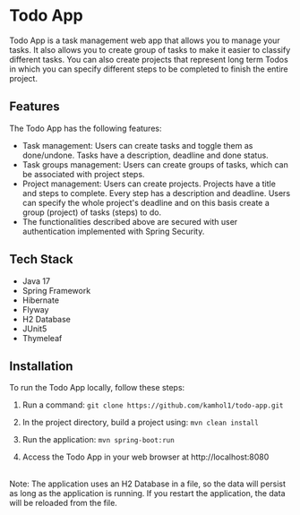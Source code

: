 
# Todo App

Todo App is a task management web app that allows you to manage your tasks. It also allows you to create group of tasks to make it easier to classify different tasks. You can also create projects that represent long term Todos in which you can specify different steps to be completed to finish the entire project.

## Features
The Todo App has the following features:

* Task management: Users can create tasks and toggle them as done/undone. Tasks have a description, deadline and done status.
* Task groups management: Users can create groups of tasks, which can be associated with project steps.
* Project management: Users can create projects. Projects have a title and steps to complete. Every step has a description and deadline. Users can specify the whole project's deadline and on this basis create a group (project) of tasks (steps) to do.
* The functionalities described above are secured with user authentication implemented with Spring Security.

## Tech Stack
* Java 17
* Spring Framework
* Hibernate
* Flyway
* H2 Database
* JUnit5
* Thymeleaf

## Installation
To run the Todo App locally, follow these steps:

1. Run a command:
``` git clone https://github.com/kamhol1/todo-app.git ```

2. In the project directory, build a project using:
``` mvn clean install ```

3. Run the application:
``` mvn spring-boot:run ```

4. Access the Todo App in your web browser at http://localhost:8080
<br />
Note: The application uses an H2 Database in a file, so the data will persist as long as the application is running. If you restart the application, the data will be reloaded from the file.

